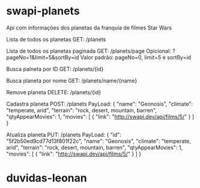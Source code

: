 # swapi-planets

Api com informações dos planetas da franquia de filmes Star Wars 

Lista de todos os planetas
GET: /planets

Lista de todos os planetas paginada
GET: /planets/page
Opicional: ?pageNo=1&limit=5&sortBy=id
Valor padrão: pageNo=0, limit=5 e sortBy=id


Busca palneta por ID
GET: /planets/{id}

Busca planeta por nome
GET: /planets/name/{name}

Remove planeta
DELETE: /planets/{id}

Cadastra planeta
POST: /planets
PayLoad:
{
    "name": "Geonosis",
    "climate": "temperate, arid",
    "terrain": "rock, desert, mountain, barren",
    "qtyAppearMovies": 1,
    "movies": [
      {
        "link": "http://swapi.dev/api/films/5/"
      }
    ]
}

Atualiza planeta
PUT: /planets
PayLoad:
{
    "id": "5f2b50ed9cd77d13f801f22c",
    "name": "Geonosis",
    "climate": "temperate, arid",
    "terrain": "rock, desert, mountain, barren",
    "qtyAppearMovies": 1,
    "movies": [
      {
        "link": "http://swapi.dev/api/films/5/"
      }
    ]
}
# duvidas-leonan
